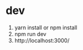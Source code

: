 <!--
 * @Author: hucheng
 * @Date: 2020-06-22 07:21:22
 * @Description: here is des
--> 
# dev

1. yarn install or npm install
2. npm run dev
3. http://localhost:3000/